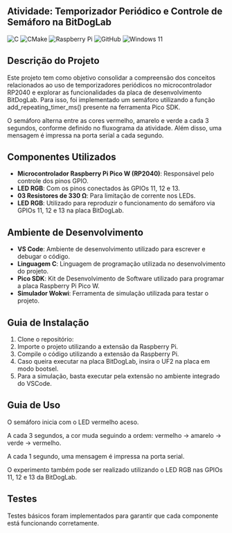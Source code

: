## Atividade: Temporizador Periódico e Controle de Semáforo na BitDogLab

![C](https://img.shields.io/badge/c-%2300599C.svg?style=for-the-badge&logo=c&logoColor=white)
![CMake](https://img.shields.io/badge/CMake-%23008FBA.svg?style=for-the-badge&logo=cmake&logoColor=white)
![Raspberry Pi](https://img.shields.io/badge/-Raspberry_Pi-C51A4A?style=for-the-badge&logo=Raspberry-Pi)
![GitHub](https://img.shields.io/badge/github-%23121011.svg?style=for-the-badge&logo=github&logoColor=white)
![Windows 11](https://img.shields.io/badge/Windows%2011-%230079d5.svg?style=for-the-badge&logo=Windows%2011&logoColor=white)

## Descrição do Projeto

Este projeto tem como objetivo consolidar a compreensão dos conceitos relacionados ao uso de temporizadores periódicos no microcontrolador RP2040 e explorar as funcionalidades da placa de desenvolvimento BitDogLab. Para isso, foi implementado um semáforo utilizando a função add_repeating_timer_ms() presente na ferramenta Pico SDK.

O semáforo alterna entre as cores vermelho, amarelo e verde a cada 3 segundos, conforme definido no fluxograma da atividade. Além disso, uma mensagem é impressa na porta serial a cada segundo.

## Componentes Utilizados

- **Microcontrolador Raspberry Pi Pico W (RP2040)**: Responsável pelo controle dos pinos GPIO.
- **LED RGB**: Com os pinos conectados às GPIOs 11, 12 e 13.
- **03 Resistores de 330 Ω**: Para limitação de corrente nos LEDs.
- **LED RGB**: Utilizado para reproduzir o funcionamento do semáforo via GPIOs 11, 12 e 13 na placa BitDogLab.

## Ambiente de Desenvolvimento

- **VS Code**: Ambiente de desenvolvimento utilizado para escrever e debugar o código.
- **Linguagem C**: Linguagem de programação utilizada no desenvolvimento do projeto.
- **Pico SDK**: Kit de Desenvolvimento de Software utilizado para programar a placa Raspberry Pi Pico W.
- **Simulador Wokwi**: Ferramenta de simulação utilizada para testar o projeto.

## Guia de Instalação

1. Clone o repositório:
2. Importe o projeto utilizando a extensão da Raspberry Pi.
3. Compile o código utilizando a extensão da Raspberry Pi.
4. Caso queira executar na placa BitDogLab, insira o UF2 na placa em modo bootsel.
5. Para a simulação, basta executar pela extensão no ambiente integrado do VSCode.

## Guia de Uso

O semáforo inicia com o LED vermelho aceso.

A cada 3 segundos, a cor muda seguindo a ordem: vermelho → amarelo → verde → vermelho.

A cada 1 segundo, uma mensagem é impressa na porta serial.

O experimento também pode ser realizado utilizando o LED RGB nas GPIOs 11, 12 e 13 da BitDogLab.

## Testes

Testes básicos foram implementados para garantir que cada componente está funcionando corretamente. 



